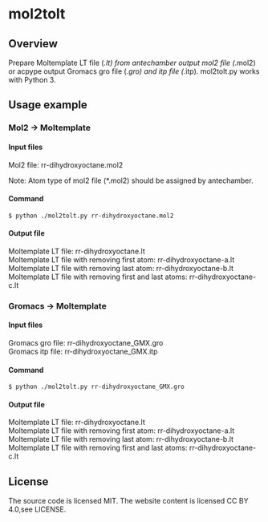 # mol2tolt


## Overview
Prepare Moltemplate LT file (*.lt) from antechamber output mol2 file (*.mol2)
or acpype output Gromacs gro file (*.gro) and itp file (*.itp). 
mol2tolt.py works with Python 3.


## Usage example
### Mol2 -> Moltemplate
#### Input files
Mol2 file: rr-dihydroxyoctane.mol2  

Note: Atom type of mol2 file (*.mol2) should be assigned by antechamber.  

#### Command
```
$ python ./mol2tolt.py rr-dihydroxyoctane.mol2
```

#### Output file
Moltemplate LT file: rr-dihydroxyoctane.lt  
Moltemplate LT file with removing first atom: rr-dihydroxyoctane-a.lt  
Moltemplate LT file with removing last atom:  rr-dihydroxyoctane-b.lt  
Moltemplate LT file with removing first and last atoms: rr-dihydroxyoctane-c.lt  

### Gromacs -> Moltemplate
#### Input files
Gromacs gro file: rr-dihydroxyoctane_GMX.gro  
Gromacs itp file: rr-dihydroxyoctane_GMX.itp    

#### Command
```
$ python ./mol2tolt.py rr-dihydroxyoctane_GMX.gro
```

#### Output file
Moltemplate LT file: rr-dihydroxyoctane.lt  
Moltemplate LT file with removing first atom: rr-dihydroxyoctane-a.lt  
Moltemplate LT file with removing last atom:  rr-dihydroxyoctane-b.lt  
Moltemplate LT file with removing first and last atoms: rr-dihydroxyoctane-c.lt  

## License
The source code is licensed MIT. The website content is licensed CC BY 4.0,see LICENSE.
